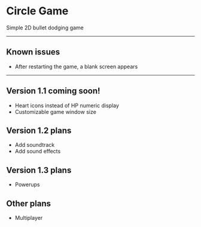 # Circle Game
Simple 2D bullet dodging game

---

## Known issues
- After restarting the game, a blank screen appears

---

## Version 1.1 coming soon!
- Heart icons instead of HP numeric display
- Customizable game window size

## Version 1.2 plans
- Add soundtrack
- Add sound effects

## Version 1.3 plans
- Powerups

## Other plans
- Multiplayer
